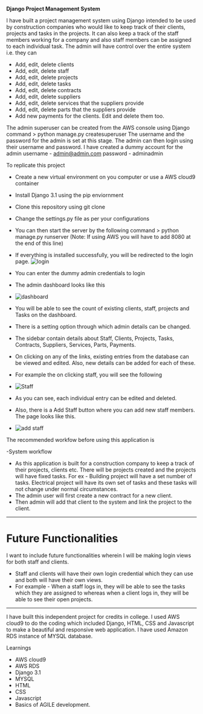 **Django Project Management System**

I have built a project management system using Django intended to be used by construction companies who would like to keep track of their clients, projects and tasks in the projects. It can also keep a track of the staff members working for a company and also staff members can be assigned to each individual task. 
The admin will have control over the entire system i.e. they can
- Add, edit, delete clients
- Add, edit, delete staff
- Add, edit, delete projects
- Add, edit, delete tasks
- Add, edit, delete contracts
- Add, edit, delete suppliers
- Add, edit, delete services that the suppliers provide
- Add, edit, delete parts that the suppliers provide
- Add new payments for the clients. Edit and delete them too. 

The admin superuser can be created from the AWS console using Django command > python manage.py createsuperuser
The username and the password for the admin is set at this stage. The admin can then login using their username and password.
I have created a dummy account for the admin
username - admin@admin.com
password - adminadmin

To replicate this project
- Create a new virtual environment on you computer or use a AWS cloud9 container
- Install Django 3.1 using the pip enviornment
- Clone this repository using git clone
- Change the settings.py file as per your configurations
- You can then start the server by the following command > python manage.py runserver (Note: If using AWS you will have to add 8080 at the end of this line)
- If everything is installed successfully, you will be redirected to the login page.
![login](https://user-images.githubusercontent.com/64229911/129592121-da7b2174-98fd-4d4d-adc1-48b5a376882a.PNG)

- You can enter the dummy admin credentials to login
- The admin dashboard looks like this
- ![dashboard](https://user-images.githubusercontent.com/64229911/129622818-c0a0dc64-73bd-4084-a61a-f94cc1092b94.PNG)
- You will be able to see the count of existing clients, staff, projects and Tasks on the dashboard.
- There is a setting option through which admin details can be changed.
- The sidebar contain details about Staff, Clients, Projects, Tasks, Contracts, Suppliers, Services, Parts, Payments.
- On clicking on any of the links, existing entries from the database can be viewed and edited. Also, new details can be added for each of these.
- For example the on clicking staff, you will see the following
- ![Staff](https://user-images.githubusercontent.com/64229911/129623230-3f6ded23-4376-4fc8-9cdc-a5e1a5f89f9a.PNG)
- As you can see, each individual entry can be edited and deleted.
- Also, there is a Add Staff button where you can add new staff members. The page looks like this.
- ![add staff](https://user-images.githubusercontent.com/64229911/129623396-3f8ba93f-2298-41c7-9a0c-eb49c1ce8d45.PNG)


The recommended workfow before using this application is

-System workflow
- As this application is built for a construction company to keep a track of their projects, clients etc. There will be projects created and the projects will have fixed tasks. For ex - Building project will have a set number of tasks. Electrical project will have its own set of tasks and these tasks will not change under normal circumstances. 
- The admin user will first create a new contract for a new client.
- Then admin will add that client to the system and link the project to the client.

___________________________________________________________________________________________________________________

# Future Functionalities

I want to include future functionalities wherein I will be making login views for both staff and clients.
- Staff and clients will have their own login credential which they can use and both will have their own views.
- For example - When a staff logs in, they will be able to see the tasks which they are assigned to whereas when a client logs in, they will be able to see their open projects.

____________________________________________________________________________________________________________________

I have built this independent project for credits in college. I used AWS cloud9 to do the coding which included Django, HTML, CSS and Javascript to make a beautiful and responsive web application. I have used Amazon RDS instance of MYSQL database.

Learnings

- AWS cloud9
- AWS RDS
- Django 3.1
- MYSQL
- HTML
- CSS
- Javascript
- Basics of AGILE development.

